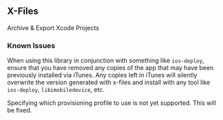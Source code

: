 X-Files
-------
Archive & Export Xcode Projects

### Known Issues
When using this library in conjunction with something like `ios-deploy`, ensure that you have removed any copies of the app that may have been previously installed via iTunes. Any copies left in iTunes will silently overwrite the version generated with x-files and install with any tool like `ios-deploy`, `libimobiledevice`, etc.

Specifying which provisioning profile to use is not yet supported. This will be fixed.